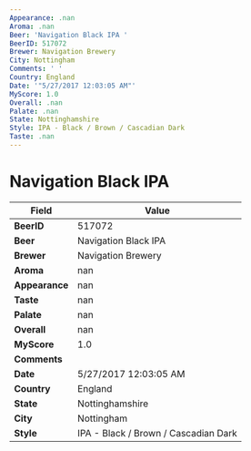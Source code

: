 ```yaml
---
Appearance: .nan
Aroma: .nan
Beer: 'Navigation Black IPA '
BeerID: 517072
Brewer: Navigation Brewery
City: Nottingham
Comments: ' '
Country: England
Date: '"5/27/2017 12:03:05 AM"'
MyScore: 1.0
Overall: .nan
Palate: .nan
State: Nottinghamshire
Style: IPA - Black / Brown / Cascadian Dark
Taste: .nan
---
```


# Navigation Black IPA 

| Field         | Value |
|---------------|-------|
| **BeerID** | 517072 |
| **Beer** | Navigation Black IPA  |
| **Brewer** | Navigation Brewery |
| **Aroma** | nan |
| **Appearance** | nan |
| **Taste** | nan |
| **Palate** | nan |
| **Overall** | nan |
| **MyScore** | 1.0 |
| **Comments** |   |
| **Date** | 5/27/2017 12:03:05 AM |
| **Country** | England |
| **State** | Nottinghamshire |
| **City** | Nottingham |
| **Style** | IPA - Black / Brown / Cascadian Dark |
